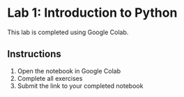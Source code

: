 # Lab 1: Introduction to Python

This lab is completed using Google Colab.

## Instructions

1. Open the notebook in Google Colab
2. Complete all exercises
3. Submit the link to your completed notebook 